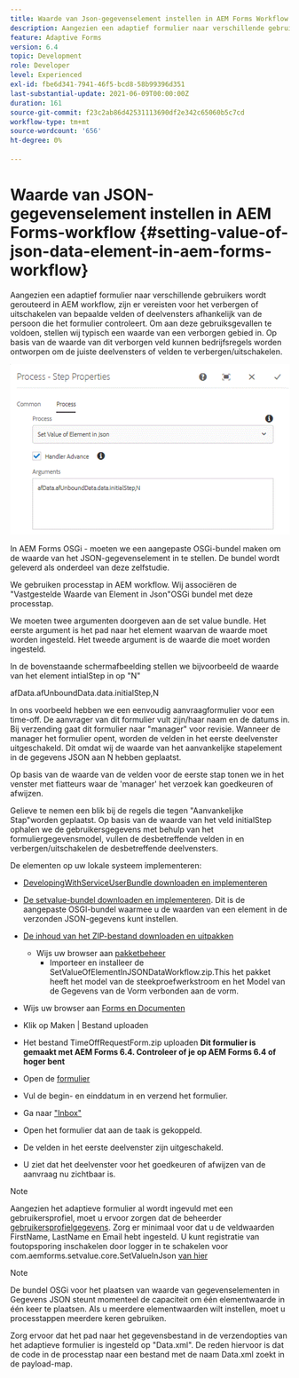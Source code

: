 ```yaml
---
title: Waarde van Json-gegevenselement instellen in AEM Forms Workflow
description: Aangezien een adaptief formulier naar verschillende gebruikers wordt gerouteerd in AEM workflow, zijn er vereisten voor het verbergen of uitschakelen van bepaalde velden of deelvensters afhankelijk van de persoon die het formulier controleert. Om aan deze gebruiksgevallen te voldoen, stellen wij typisch een waarde van een verborgen gebied in. Op basis van de waarde van dit verborgen veld kunnen bedrijfsregels worden ontworpen om de juiste deelvensters of velden te verbergen/uitschakelen.
feature: Adaptive Forms
version: 6.4
topic: Development
role: Developer
level: Experienced
exl-id: fbe6d341-7941-46f5-bcd8-58b99396d351
last-substantial-update: 2021-06-09T00:00:00Z
duration: 161
source-git-commit: f23c2ab86d42531113690df2e342c65060b5c7cd
workflow-type: tm+mt
source-wordcount: '656'
ht-degree: 0%

---
```


# Waarde van JSON-gegevenselement instellen in AEM Forms-workflow {#setting-value-of-json-data-element-in-aem-forms-workflow}

Aangezien een adaptief formulier naar verschillende gebruikers wordt gerouteerd in AEM workflow, zijn er vereisten voor het verbergen of uitschakelen van bepaalde velden of deelvensters afhankelijk van de persoon die het formulier controleert. Om aan deze gebruiksgevallen te voldoen, stellen wij typisch een waarde van een verborgen gebied in. Op basis van de waarde van dit verborgen veld kunnen bedrijfsregels worden ontworpen om de juiste deelvensters of velden te verbergen/uitschakelen.

![Waarde instellen voor een element in JPEG-gegevens](assets/capture-3.gif)

In AEM Forms OSGi - moeten we een aangepaste OSGi-bundel maken om de waarde van het JSON-gegevenselement in te stellen. De bundel wordt geleverd als onderdeel van deze zelfstudie.

We gebruiken processtap in AEM workflow. Wij associëren de &quot;Vastgestelde Waarde van Element in Json&quot;OSGi bundel met deze processtap.

We moeten twee argumenten doorgeven aan de set value bundle. Het eerste argument is het pad naar het element waarvan de waarde moet worden ingesteld. Het tweede argument is de waarde die moet worden ingesteld.

In de bovenstaande schermafbeelding stellen we bijvoorbeeld de waarde van het element intialStep in op &quot;N&quot;

afData.afUnboundData.data.initialStep,N

In ons voorbeeld hebben we een eenvoudig aanvraagformulier voor een time-off. De aanvrager van dit formulier vult zijn/haar naam en de datums in. Bij verzending gaat dit formulier naar &quot;manager&quot; voor revisie. Wanneer de manager het formulier opent, worden de velden in het eerste deelvenster uitgeschakeld. Dit omdat wij de waarde van het aanvankelijke stapelement in de gegevens JSON aan N hebben geplaatst.

Op basis van de waarde van de velden voor de eerste stap tonen we in het venster met fiatteurs waar de &#39;manager&#39; het verzoek kan goedkeuren of afwijzen.

Gelieve te nemen een blik bij de regels die tegen &quot;Aanvankelijke Stap&quot;worden geplaatst. Op basis van de waarde van het veld initialStep ophalen we de gebruikersgegevens met behulp van het formuliergegevensmodel, vullen de desbetreffende velden in en verbergen/uitschakelen de desbetreffende deelvensters.

De elementen op uw lokale systeem implementeren:

* [DevelopingWithServiceUserBundle downloaden en implementeren](/help/forms/assets/common-osgi-bundles/DevelopingWithServiceUser.jar)

* [De setvalue-bundel downloaden en implementeren](/help/forms/assets/common-osgi-bundles/SetValueApp.core-1.0-SNAPSHOT.jar). Dit is de aangepaste OSGI-bundel waarmee u de waarden van een element in de verzonden JSON-gegevens kunt instellen.

* [De inhoud van het ZIP-bestand downloaden en uitpakken](assets/set-value-jsondata.zip)
   * Wijs uw browser aan [pakketbeheer](http://localhost:4502/crx/packmgr/index.jsp)
      * Importeer en installeer de SetValueOfElementInJSONDataWorkflow.zip.This het pakket heeft het model van de steekproefwerkstroom en het Model van de Gegevens van de Vorm verbonden aan de vorm.

* Wijs uw browser aan [Forms en Documenten](http://localhost:4502/aem/forms.html/content/dam/formsanddocuments)
* Klik op Maken | Bestand uploaden
* Het bestand TimeOffRequestForm.zip uploaden
  **Dit formulier is gemaakt met AEM Forms 6.4. Controleer of je op AEM Forms 6.4 of hoger bent**
* Open de [formulier](http://localhost:4502/content/dam/formsanddocuments/timeoffrequest/jcr:content?wcmmode=disabled)
* Vul de begin- en einddatum in en verzend het formulier.
* Ga naar [&quot;Inbox&quot;](http://localhost:4502/aem/inbox)
* Open het formulier dat aan de taak is gekoppeld.
* De velden in het eerste deelvenster zijn uitgeschakeld.
* U ziet dat het deelvenster voor het goedkeuren of afwijzen van de aanvraag nu zichtbaar is.

>[!NOTE]
>
>Aangezien het adaptieve formulier al wordt ingevuld met een gebruikersprofiel, moet u ervoor zorgen dat de beheerder [gebruikersprofielgegevens](http://localhost:4502/security/users.html). Zorg er minimaal voor dat u de veldwaarden FirstName, LastName en Email hebt ingesteld.
>U kunt registratie van foutopsporing inschakelen door logger in te schakelen voor com.aemforms.setvalue.core.SetValueInJson [van hier](http://localhost:4502/system/console/slinglog)

>[!NOTE]
>
>De bundel OSGi voor het plaatsen van waarde van gegevenselementen in Gegevens JSON steunt momenteel de capaciteit om één elementwaarde in één keer te plaatsen. Als u meerdere elementwaarden wilt instellen, moet u processtappen meerdere keren gebruiken.
>
>Zorg ervoor dat het pad naar het gegevensbestand in de verzendopties van het adaptieve formulier is ingesteld op &quot;Data.xml&quot;. De reden hiervoor is dat de code in de processtap naar een bestand met de naam Data.xml zoekt in de payload-map.
